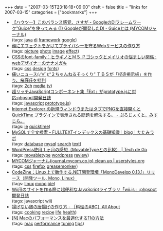+++
date = "2007-03-15T23:18:18+09:00"
draft = false
title = "links for 2007-03-15"
categories = ["bookmarks"]
+++

<ul class="delicious">
	<li>
		<div class="delicious-link"><a href="http://journal.mycom.co.jp/articles/2007/03/14/googleguice/">【ハウツー】このバランス感覚、さすが - GoogleのDIフレームワーク"Guice"を使ってみる (1) Googleが開発したDI - Guiceとは (MYCOMジャーナル)</a></div>
		<div class="delicious-tags">(tags: <a href="http://del.icio.us/nobu666/java">java</a> <a href="http://del.icio.us/nobu666/di">di</a> <a href="http://del.icio.us/nobu666/framework">framework</a> <a href="http://del.icio.us/nobu666/google">google</a>)</div>
	</li>
	<li>
		<div class="delicious-link"><a href="http://zapanet.info/blog/item/940">顔にエフェクトをかけてプライバシーを守るWebサービスの作り方</a></div>
		<div class="delicious-tags">(tags: <a href="http://del.icio.us/nobu666/picture">picture</a> <a href="http://del.icio.us/nobu666/photo">photo</a> <a href="http://del.icio.us/nobu666/image">image</a> <a href="http://del.icio.us/nobu666/effect">effect</a>)</div>
	</li>
	<li>
		<div class="delicious-link"><a href="http://loconet.web2.jp/blog/archives/2007/02/cssfontfamily.html">CSSのfont-family：ヒラギノとＭＳ Ｐゴシックとメイリオの悩ましい関係 : webデザイナーのナナメガキ</a></div>
		<div class="delicious-tags">(tags: <a href="http://del.icio.us/nobu666/css">css</a> <a href="http://del.icio.us/nobu666/design">design</a> <a href="http://del.icio.us/nobu666/fonts">fonts</a>)</div>
	</li>
	<li>
		<div class="delicious-link"><a href="http://blog.livedoor.jp/dqnplus/archives/937957.html">痛いニュース(ﾉ∀`):“２ちゃんねるそっくり” ＴＢＳが「捏造掲示板」を作り、桜庭氏を批判</a></div>
		<div class="delicious-tags">(tags: <a href="http://del.icio.us/nobu666/2ch">2ch</a> <a href="http://del.icio.us/nobu666/media">media</a> <a href="http://del.icio.us/nobu666/tv">tv</a>)</div>
	</li>
	<li>
		<div class="delicious-link"><a href="http://phpspot.org/blog/archives/2007/03/javascriptextpr.html">超リッチJavaScriptコンポーネント集「Ext」がprototype.jsに対応:phpspot開発日誌</a></div>
		<div class="delicious-tags">(tags: <a href="http://del.icio.us/nobu666/javascript">javascript</a> <a href="http://del.icio.us/nobu666/prototype.js">prototype.js</a>)</div>
	</li>
	<li>
		<div class="delicious-link"><a href="http://www.fastwave.gr.jp/diarysrv/misuzilla/200703a.html#20070303-4">Internet Explorer の新規ウィンドウまたはタブでPNGを直接開くとQuickTime プラグインで表示される問題を解決する。 - ぷろじぇくと、みすじら。</a></div>
		<div class="delicious-tags">(tags: <a href="http://del.icio.us/nobu666/ie">ie</a> <a href="http://del.icio.us/nobu666/quicktime">quicktime</a>)</div>
	</li>
	<li>
		<div class="delicious-link"><a href="http://www.tatamilab.jp/rnd/archives/000389.html">MySQLで全文検索 - FULLTEXTインデックスの基礎知識｜blog｜たたみラボ</a></div>
		<div class="delicious-tags">(tags: <a href="http://del.icio.us/nobu666/database">database</a> <a href="http://del.icio.us/nobu666/mysql">mysql</a> <a href="http://del.icio.us/nobu666/search">search</a> <a href="http://del.icio.us/nobu666/text">text</a>)</div>
	</li>
	<li>
		<div class="delicious-link"><a href="http://www.techdego.com/2007/03/wordpress-remarks.php">WordPress使用１ヶ月の感想（MovableTypeとの比較） | Tech de Go</a></div>
		<div class="delicious-tags">(tags: <a href="http://del.icio.us/nobu666/movabletype">movabletype</a> <a href="http://del.icio.us/nobu666/wordpress">wordpress</a> <a href="http://del.icio.us/nobu666/review">review</a>)</div>
	</li>
	<li>
		<div class="delicious-link"><a href="http://userstyles.org/style/show/1969">MYCOMジャーナル(journal.mycom.co.jp) clean up | userstyles.org</a></div>
		<div class="delicious-tags">(tags: <a href="http://del.icio.us/nobu666/css">css</a> <a href="http://del.icio.us/nobu666/firefox">firefox</a> <a href="http://del.icio.us/nobu666/greasemonkey">greasemonkey</a>)</div>
	</li>
	<li>
		<div class="delicious-link"><a href="http://codezine.jp/a/article/aid/1119.aspx">CodeZine：Linux上で動作する.NET開発環境「MonoDevelop 0.13.1」リリース（開発ツール, Mono, Linux）</a></div>
		<div class="delicious-tags">(tags: <a href="http://del.icio.us/nobu666/linux">linux</a> <a href="http://del.icio.us/nobu666/mono">mono</a> <a href="http://del.icio.us/nobu666/ide">ide</a>)</div>
	</li>
	<li>
		<div class="delicious-link"><a href="http://phpspot.org/blog/archives/2007/03/wiijavascriptwi.html">Wii用のサイトを作る際に超便利なJavaScriptライブラリ「wii.js」:phpspot開発日誌</a></div>
		<div class="delicious-tags">(tags: <a href="http://del.icio.us/nobu666/javascript">javascript</a> <a href="http://del.icio.us/nobu666/wii">wii</a>)</div>
	</li>
	<li>
		<div class="delicious-link"><a href="http://allabout.co.jp/gourmet/cookingabc/closeup/CU20070313A/index2.htm">揚げない鶏の唐揚げの作り方 - ［料理のABC］All About</a></div>
		<div class="delicious-tags">(tags: <a href="http://del.icio.us/nobu666/cooking">cooking</a> <a href="http://del.icio.us/nobu666/recipe">recipe</a> <a href="http://del.icio.us/nobu666/life">life</a> <a href="http://del.icio.us/nobu666/health">health</a>)</div>
	</li>
	<li>
		<div class="delicious-link"><a href="http://netafull.net/macosx/019049.html">[N] Macのパフォーマンスを最適化する11の方法</a></div>
		<div class="delicious-tags">(tags: <a href="http://del.icio.us/nobu666/mac">mac</a> <a href="http://del.icio.us/nobu666/performance">performance</a> <a href="http://del.icio.us/nobu666/tuning">tuning</a> <a href="http://del.icio.us/nobu666/tips">tips</a>)</div>
	</li>
</ul>
